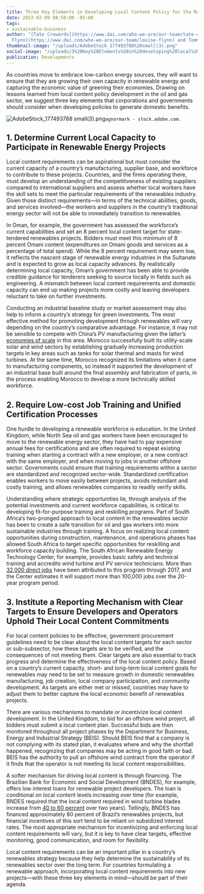 ```yaml
---
title: Three Key Elements in Developing Local Content Policy for the Renewables Sector
date: 2022-02-09 08:58:00 -05:00
tags:
- sustainable-business
author: "[Tate Crowards](https://www.dai.com/who-we-are/our-team/tate-crowards), [Louise
  Flynn](https://www.dai.com/who-we-are/our-team/louise-flynn) and Tommy Cerja"
thumbnail-image: "/uploads/AdobeStock_177493788%20small(3).png"
social-image: "/uploads/3%20Key%20Elements%20in%20developing%20local%20content%20policy%20for%20renewables_S-53634d.png"
publication: Developments
---
```


As countries move to embrace low-carbon energy sources, they will want to ensure that they are growing their own capacity in renewable energy and capturing the economic value of greening their economies. Drawing on lessons learned from local content policy development in the oil and gas sector, we suggest three key elements that corporations and governments should consider when developing policies to generate domestic benefits.

![AdobeStock_177493788 small(3).png](/uploads/AdobeStock_177493788%20small(3).png)`agnormark - stock.adobe.com.`

## 1. Determine Current Local Capacity to Participate in Renewable Energy Projects

Local content requirements can be aspirational but must consider the current capacity of a country’s manufacturing, supplier base, and workforce to contribute to these projects. Countries, and the firms operating there, must develop an understanding of the competitiveness of existing suppliers compared to international suppliers and assess whether local workers have the skill sets to meet the particular requirements of the renewables industry. Given those distinct requirements—in terms of the technical abilities, goods, and services involved—the workers and suppliers in the country’s traditional energy sector will not be able to immediately transition to renewables.

In Oman, for example, the government has assessed the workforce’s current capabilities and set an 8 percent local content target for state-tendered renewables projects. Bidders must meet this minimum of 8 percent Omani content (expenditures on Omani goods and services as a percentage of total spend). While the 8 percent requirement may seem low, it reflects the nascent stage of renewable energy industries in the Sultanate and is expected to grow as local capacity advances. By realistically determining local capacity, Oman’s government has been able to provide credible guidance for tenderers seeking to source locally in fields such as engineering. A mismatch between local content requirements and domestic capacity can end up making projects more costly and leaving developers reluctant to take on further investments. 

Conducting an industrial baseline study or market assessment may also help to inform a country’s strategy for green investments. The most effective method for promoting development through renewables will vary depending on the country’s comparative advantage. For instance, it may not be sensible to compete with China’s PV manufacturing given the latter’s [economies of scale](https://www.rsc.org/news-events/articles/2013/09-september/cheaper-chinese-solar-panels-are-not-due-to-low-cost-labour/) in this area. Morocco successfully built its utility-scale solar and wind sectors by establishing gradually increasing production targets in key areas such as tanks for solar thermal and masts for wind turbines. At the same time, Morocco recognized its limitations when it came to manufacturing components, so instead it supported the development of an industrial base built around the final assembly and fabrication of parts, in the process enabling Morocco to develop a more technically skilled workforce. 

## 2. Require Low-cost Job Training and Unified Certification Processes

One hurdle to developing a renewable workforce is education. In the United Kingdom, while North Sea oil and gas workers have been encouraged to move to the renewable energy sector, they have had to pay expensive annual fees for certifications and are often required to repeat existing training when starting a contract with a new employer, or a new contract with the same employer, and when moving to jobs in another offshore sector. Governments could ensure that training requirements within a sector are standardized and recognized sector-wide. Standardized certification enables workers to move easily between projects, avoids redundant and costly training, and allows renewables companies to readily verify skills. 

Understanding where strategic opportunities lie, through analysis of the potential investments and current workforce capabilities, is critical to developing fit-for-purpose training and reskilling programs. Part of South Africa’s two-pronged approach to local content in the renewables sector has been to create a safe transition for oil and gas workers into more sustainable industries through training. A focus on realizing local content opportunities during construction, maintenance, and operations phases has allowed South Africa to target specific opportunities for reskilling and workforce capacity building.  The South African Renewable Energy Technology Center, for example, provides basic safety and technical training and accredits wind turbine and PV service technicians. More than [32,000 direct jobs](https://sawea.org.za/wp-content/uploads/2018/07/Employment-implications-SA-power-sector-transition_final.pdf) have been attributed to this program through 2017, and the Center estimates it will support more than 100,000 jobs over the 20-year program period. 

## 3. Institute a Reporting Mechanism with Clear Targets to Ensure Developers and Operators Uphold Their Local Content Commitments 

For local content policies to be effective, government procurement guidelines need to be clear about the local content targets for each sector or sub-subsector, how these targets are to be verified, and the consequences of not meeting them. Clear targets are also essential to track progress and determine the effectiveness of the local content policy. Based on a country’s current capacity, short- and long-term local content goals for renewables may need to be set to measure growth in domestic renewables manufacturing, job creation, local company participation, and community development. As targets are either met or missed, countries may have to adjust them to better capture the local economic benefit of renewables projects.

There are various mechanisms to mandate or incentivize local content development. In the United Kingdom, to bid for an offshore wind project, all bidders must submit a local content plan. Successful bids are then monitored throughout all project phases by the Department for Business, Energy and Industrial Strategy (BEIS). Should BEIS find that a company is not complying with its stated plan, it evaluates where and why the shortfall happened, recognizing that companies may be acting in good faith or bad. BEIS has the authority to pull an offshore wind contract from the operator if it finds that the operator is not meeting its local content responsibilities. 

A softer mechanism for driving local content is through financing. The Brazilian Bank for Economic and Social Development (BNDES), for example, offers low interest loans for renewable project developers. The loan is conditional on local content levels increasing over time (for example, BNDES required that the local content required in wind turbine blades increase from [40 to 60 percent](https://www.sciencedirect.com/science/article/pii/S2211467X2030122X) over two years). Tellingly, BNDES has financed approximately 80 percent of Brazil’s renewables projects, but financial incentives of this sort tend to be reliant on subsidized interest rates. The most appropriate mechanism for incentivizing and enforcing local content requirements will vary, but it is key to have clear targets, effective monitoring, good communication, and room for flexibility. 

Local content requirements can be an important pillar in a country’s renewables strategy because they help determine the sustainability of its renewables sector over the long term. For countries formulating a renewable approach, incorporating local content requirements into new projects—with these three key elements in mind—should be part of their agenda. 
